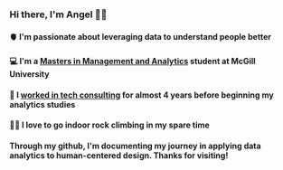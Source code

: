 ### Hi there, I'm Angel 👋🏾
#### 🫀 I'm passionate about leveraging data to understand people better
#### 💻 I'm a [Masters in Management and Analytics](https://www.mcgill.ca/desautels/programs/mma/program-overview) student at McGill University 
#### 💼 I [worked in tech consulting](https://www.linkedin.com/in/aoluwole-rotimi/) for almost 4 years before beginning my analytics studies
#### 🧗‍♀️ I love to go indoor rock climbing in my spare time

#### Through my github, I'm documenting my journey in applying data analytics to human-centered design. Thanks for visiting! 

<!--
**aoluwolerotimi/aoluwolerotimi** is a ✨ _special_ ✨ repository because its `README.md` (this file) appears on your GitHub profile.

Here are some ideas to get you started:

- 🔭 I’m currently working on ...
- 🌱 I’m currently learning ...
- 👯 I’m looking to collaborate on ...
- 🤔 I’m looking for help with ...
- 💬 Ask me about ...
- 📫 How to reach me: ...
- 😄 Pronouns: ...
- ⚡ Fun fact: ...
-->
